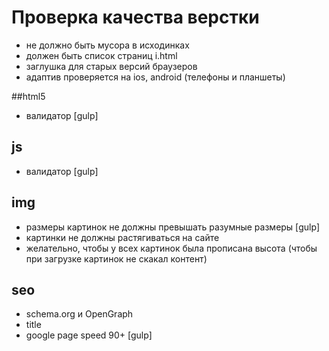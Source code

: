 # Проверка качества верстки
- не должно быть мусора в исходинках
- должен быть список страниц i.html
- заглушка для старых версий браузеров
- адаптив проверяется на ios, android (телефоны и планшеты)

##html5
- валидатор [gulp]

## js
- валидатор [gulp]

## img
- размеры картинок не должны превышать разумные размеры  [gulp]
- картинки не должны растягиваться на сайте
- желательно, чтобы у всех картинок была прописана высота (чтобы при загрузке картинок не скакал контент)

## seo
- schema.org и OpenGraph
- title
- google page speed 90+ [gulp]
